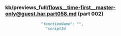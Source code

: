 ### kb/previews_full/flows__time-first__master-only@guest.har.part058.md (part 002)

```md
                "functionName": "",
                  "scriptId
```

```

